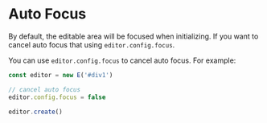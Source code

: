 # Auto Focus

By default, the editable area will be focused when initializing. If you want to cancel auto focus that using `editor.config.focus`.

You can use `editor.config.focus` to cancel auto focus. For example: 

```jsx
const editor = new E('#div1')

// cancel auto focus
editor.config.focus = false

editor.create()
```